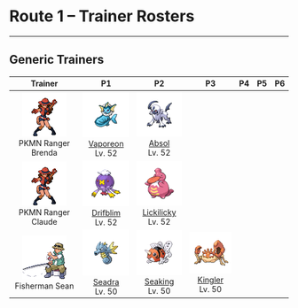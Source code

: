 # Route 1 – Trainer Rosters

---

## Generic Trainers</h3>

| Trainer | P1 | P2 | P3 | P4 | P5 | P6 |
|:-------:|:--:|:--:|:--:|:--:|:--:|:--:|
| ![PKMN Ranger Brenda](../../assets/trainers/pkmn_ranger.png "PKMN Ranger Brenda")<br>PKMN Ranger Brenda | ![Vaporeon](../../assets/sprites/vaporeon/front.png)<br>[Vaporeon](../../pokemon/vaporeon.md/)<br>Lv. 52 | ![Absol](../../assets/sprites/absol/front.png)<br>[Absol](../../pokemon/absol.md/)<br>Lv. 52 |
| ![PKMN Ranger Claude](../../assets/trainers/pkmn_ranger.png "PKMN Ranger Claude")<br>PKMN Ranger Claude | ![Drifblim](../../assets/sprites/drifblim/front.png)<br>[Drifblim](../../pokemon/drifblim.md/)<br>Lv. 52 | ![Lickilicky](../../assets/sprites/lickilicky/front.png)<br>[Lickilicky](../../pokemon/lickilicky.md/)<br>Lv. 52 |
| ![Fisherman Sean](../../assets/trainers/fisherman.png "Fisherman Sean")<br>Fisherman Sean | ![Seadra](../../assets/sprites/seadra/front.png)<br>[Seadra](../../pokemon/seadra.md/)<br>Lv. 50 | ![Seaking](../../assets/sprites/seaking/front.png)<br>[Seaking](../../pokemon/seaking.md/)<br>Lv. 50 | ![Kingler](../../assets/sprites/kingler/front.png)<br>[Kingler](../../pokemon/kingler.md/)<br>Lv. 50 |

